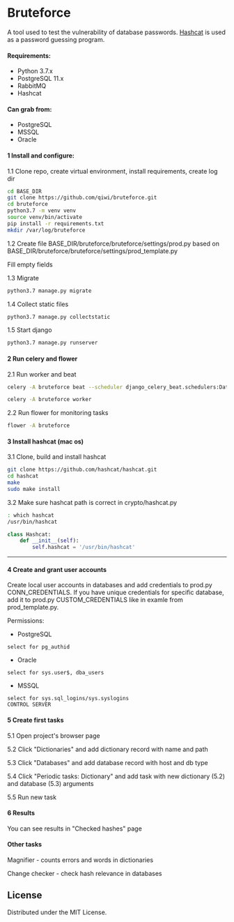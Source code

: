 # Bruteforce

A tool used to test the vulnerability of database passwords. [Hashcat](https://hashcat.net/hashcat/) is used as a password guessing program.

#### Requirements:

* Python 3.7.x
* PostgreSQL 11.x
* RabbitMQ
* Hashcat

#### Can grab from:
* PostgreSQL
* MSSQL
* Oracle

#### 1 Install and configure:

1.1 Clone repo, create virtual environment, install requirements, create log dir
```bash
cd BASE_DIR
git clone https://github.com/qiwi/bruteforce.git
cd bruteforce
python3.7 -m venv venv
source venv/bin/activate
pip install -r requirements.txt
mkdir /var/log/bruteforce
```
1.2 Create file BASE_DIR/bruteforce/bruteforce/settings/prod.py based on BASE_DIR/bruteforce/bruteforce/settings/prod_template.py

Fill empty fields

1.3 Migrate
```bash
python3.7 manage.py migrate
```
1.4 Collect static files
```bash
python3.7 manage.py collectstatic 
```
1.5 Start django
```bash
python3.7 manage.py runserver
```
#### 2 Run celery and flower
2.1 Run worker and beat
```bash
celery -A bruteforce beat --scheduler django_celery_beat.schedulers:DatabaseScheduler
```
```bash
celery -A bruteforce worker
```
2.2 Run flower for monitoring tasks
```bash
flower -A bruteforce
```
#### 3 Install hashcat (mac os)
3.1 Clone, build and install hashcat
```bash
git clone https://github.com/hashcat/hashcat.git
cd hashcat
make
sudo make install
```
3.2 Make sure hashcat path is correct in crypto/hashcat.py
```bash
: which hashcat
/usr/bin/hashcat
```
```python
class Hashcat:
    def __init__(self):
        self.hashcat = '/usr/bin/hashcat'
```

***

#### 4 Create and grant user accounts

Create local user accounts in databases and add credentials to prod.py CONN_CREDENTIALS. If you have unique credentials for specific database, add it to prod.py CUSTOM_CREDENTIALS like in examle from prod_template.py.

Permissions:

* PostgreSQL
```
select for pg_authid
```
* Oracle
```
select for sys.user$, dba_users
``` 
* MSSQL
```
select for sys.sql_logins/sys.syslogins
CONTROL SERVER
```

#### 5 Create first tasks
5.1 Open project's browser page

5.2 Click "Dictionaries" and add dictionary record with name and path

5.3 Click "Databases" and add database record with host and db type

5.4 Click "Periodic tasks: ⁣⁣⁣Dictionary" and add task with new dictionary (5.2) and database (5.3) arguments

5.5 Run new task

#### 6 Results
You can see results in "Checked hashes" page

#### Other tasks
Magnifier - counts errors and words in dictionaries

Change checker - check hash relevance in databases

## License
Distributed under the MIT License.

